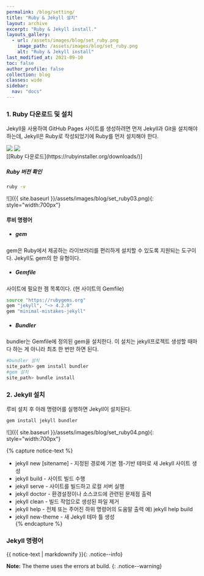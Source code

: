 ```yaml
---
permalink: /blog/setting/
title: "Ruby & Jekyll 설치"
layout: archive
excerpt: "Ruby & Jekyll install."
layouts_gallery:
  - url: /assets/images/blog/set_ruby.png
    image_path: /assets/images/blog/set_ruby.png
    alt: "Ruby & Jekyll install"
last_modified_at: 2021-09-10
toc: false
author_profile: false
collection: blog
classes: wide
sidebar:
  nav: "docs"
---
```


### 1. Ruby 다운로드 및 설치
Jekyll을 사용하여 GitHub Pages 사이트를 생성하려면 먼저 Jekyll과 Git을 설치해야 하는데, Jekyll은 Ruby로 작성되었기에 Ruby를 먼저 설치해야 한다.

<div class="gallery_group half">
    <a href="https://rubyinstaller.org/downloads/" target="_blank"><img src="{{ site.baseurl }}/assets/images/blog/set_ruby01.png" ></a>
    <a href="https://rubyinstaller.org/downloads/" target="_blank"><img src="{{ site.baseurl }}/assets/images/blog/set_ruby02.png" ></a>
</div>
[[Ruby 다운로드](https://rubyinstaller.org/downloads/)]

##### Ruby 버전 확인

```bash
ruby -v
```

![]({{ site.baseurl }}/assets/images/blog/set_ruby03.png){: style="width:700px"}

#### 루비 명령어

  + ##### gem
gem은 Ruby에서 제공하는 라이브러리를 편리하게 설치할 수 있도록 지원되는 도구이다. Jekyll도  gem의 한 유형이다.

  + ##### Gemfile
사이트에 필요한 젬 목록이다. (현 사이트의 Gemfile)

```bash
source "https://rubygems.org"
gem "jekyll", "~> 4.2.0"
gem "minimal-mistakes-jekyll"
```

  + ##### Bundler
bundler는 Gemfile에 정의된 gem을 설치한다.
이 설치는 jekyll프로젝트 생성할 때마다 하는 게 아니라 최초 한 번만 하면 된다.

```bash
#bundler 설치
site_path> gem install bundler 
#gem 설치
site_path> bundle install 
```

### 2. Jekyll 설치
루비 설치 후 아래 명령어를 실행하면 Jekyll이 설치된다.

```bash
gem install jekyll bundler
```

![]({{ site.baseurl }}/assets/images/blog/set_ruby04.png){: style="width:700px"}

{% capture notice-text %}
   * jekyll new [sitename] - 지정된 경로에 기본 젬-기반 테마로 새 Jekyll 사이트 생성  
   * jekyll build - 사이트 빌드 수행  
   * jekyll serve - 사이트를 빌드하고 로컬 서버 실행  
   * jekyll doctor - 환경설정이나 소스코드에 관련된 문제점 출력   
   * jekyll clean - 빌드 작업으로 생성된 파일 제거  
   * jekyll help - 전체 또는 주어진 하위 명령어의 도움말 출력    예) jekyll help build  
   *  jekyll new-theme - 새 Jekyll 테마 틀 생성  
{% endcapture %}


### Jekyll 명령어
{{ notice-text | markdownify }}{: .notice--info}


**Note:** The theme uses the errors at build.
{: .notice--warning}

